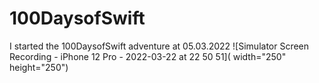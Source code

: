 # 100DaysofSwift
I started the 100DaysofSwift adventure at 05.03.2022
![Simulator Screen Recording - iPhone 12 Pro - 2022-03-22 at 22 50 51]( width="250" height="250")
